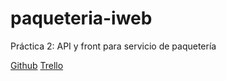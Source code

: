 # paqueteria-iweb
Práctica 2: API y front para servicio de paquetería

[Github](https://github.com/as283-ua/paqueteria-iweb.git)
[Trello](https://github.com/as283-ua/paqueteria-iweb.git)